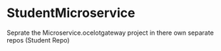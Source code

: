 # StudentMicroservice
Seprate the Microservice.ocelotgateway project in there own separate repos (Student Repo)
